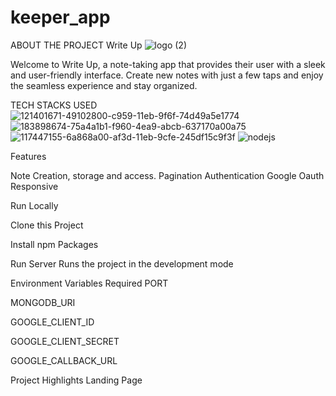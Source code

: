 # keeper_app
ABOUT THE PROJECT
Write Up
![logo (2)](https://github.com/user-attachments/assets/ad0c5211-9a53-4d2a-b974-83267c88ed28)

Welcome to Write Up, a note-taking app that provides their user with a sleek and user-friendly interface. Create new notes with just a few taps and enjoy the seamless experience and stay organized.

TECH STACKS USED
![121401671-49102800-c959-11eb-9f6f-74d49a5e1774](https://github.com/user-attachments/assets/9444bbd3-fb46-4a02-81b1-80c3fdea4334)
![183898674-75a4a1b1-f960-4ea9-abcb-637170a00a75](https://github.com/user-attachments/assets/8803e49b-32a7-4b42-b73a-cefc27efa745)
![117447155-6a868a00-af3d-11eb-9cfe-245df15c9f3f](https://github.com/user-attachments/assets/3fe46cab-2f2a-4138-8826-6cea7e73917d)
![nodejs](https://github.com/user-attachments/assets/0f955575-0cf2-45fc-85fa-3a55c6eadecb)



Features

Note Creation, storage and access.
Pagination
Authentication
Google Oauth
Responsive

Run Locally


Clone this Project


Install npm Packages

Run Server
Runs the project in the development mode


Environment Variables Required
PORT

MONGODB_URI

GOOGLE_CLIENT_ID

GOOGLE_CLIENT_SECRET

GOOGLE_CALLBACK_URL

Project Highlights
Landing Page


